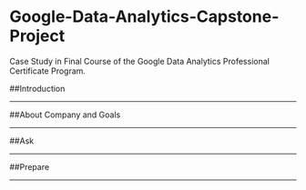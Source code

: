 # Google-Data-Analytics-Capstone-Project
Case Study in Final Course of the Google Data Analytics Professional Certificate Program.


##Introduction  
_____________________________________________________________________________________________________________________________________________________________________________________________

##About Company and Goals
_____________________________________________________________________________________________________________________________________________________________________________________________

##Ask  
______________________________________________________________________________________________________________________________________________________________________________________________

##Prepare  
______________________________________________________________________________________________________________________________________________________________________________________________
